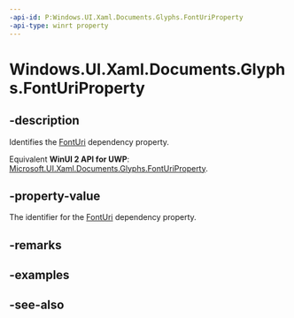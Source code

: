 ```yaml
---
-api-id: P:Windows.UI.Xaml.Documents.Glyphs.FontUriProperty
-api-type: winrt property
---
```


<!-- Property syntax
public Windows.UI.Xaml.DependencyProperty FontUriProperty { get; }
-->

# Windows.UI.Xaml.Documents.Glyphs.FontUriProperty

## -description
Identifies the [FontUri](glyphs_fonturi.md) dependency property.

Equivalent **WinUI 2 API for UWP**: [Microsoft.UI.Xaml.Documents.Glyphs.FontUriProperty](/windows/winui/api/microsoft.ui.xaml.documents.glyphs.fonturiproperty).

## -property-value
The identifier for the [FontUri](glyphs_fonturi.md) dependency property.

## -remarks

## -examples

## -see-also
